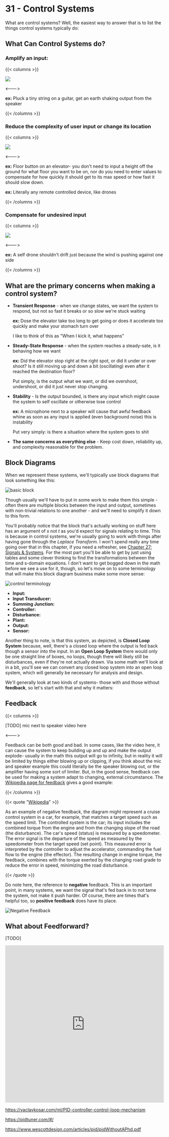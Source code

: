 # 31 - Control Systems

What are control systems? Well, the easiest way to answer that is to list the things control systems typically do:

## What Can Control Systems do?

### Amplify an input:

{{< columns >}}

<img src="/eng/amptheory.png" class="center">

<--->

**ex:** Pluck a tiny string on a guitar, get an earth shaking output from the speaker

{{< /columns >}}

### Reduce the complexity of user input or change its location

{{< columns >}}

<img src="/eng/simplifyinputtheory.png" class="center">

<--->

**ex:** Floor button on an elevator- you don't need to input a height off the ground for what floor you want to be on, nor do you need to enter values to compensate for how quickly it should get to its max speed or how fast it should slow down.

**ex:** Literally any remote controlled device, like drones

{{< /columns >}}

### Compensate for undesired input

{{< columns >}}

<img src="/eng/compensationtheory.png" class="center">

<--->

**ex:** A self drone shouldn't drift just because the wind is pushing against one side

{{< /columns >}}

## What are the primary concerns when making a control system?

* **Transient Response** - when we change states, we want the system to respond, but not so fast it breaks or so slow we're stuck waiting

  **ex:** Dose the elevator take too long to get going or does it accelerate too quickly and make your stomach turn over

  I like to think of this as "When I kick it, what happens"

* **Steady-State Response** - when the system reaches a steady-sate, is it behaving how we want

  **ex:** Did the elevator stop right at the right spot, or did it under or over shoot? Is it still moving up and down a bit (oscillating) even after it reached the destination floor? 

  Put simply, is the output what we want, or did we overshoot, undershoot, or did it just never stop changing.

* **Stability** - Is the output bounded, is there any input which might cause the system to self oscillate or otherwise lose control

  **ex:** A microphone next to a speaker will cause that awful feedback whine as soon as any input is applied (even background noise) this is instability

  Put very simply:  is there a situation where the system goes to shit

* **The same concerns as everything else** - Keep cost down, reliability up, and complexity reasonable for the problem. 

## Block Diagrams

When we represent these systems, we'll typically use block diagrams that look something like this:

![basic block](/eng/basiclinctrlsys.png)

Though usually we'll have to put in some work to make them this simple - often there are multiple blocks between the input and output, sometimes with non-trivial relations to one another - and we'll need to simplify it down to this form.

You'll probably notice that the block that's actually working on stuff here has an argument of *s* not *t* as you'd expect for signals relating to time. This is because in control systems, we're usually going to work with things after having gone through the *Laplace Transform*. I won't spend really any time going over that in this chapter, if you need a refresher, see <a href="/engineering/signals/sigandsys">Chapter 27: Signals & Systems</a>. For the most part you'll be able to get by just using tables and some clever thinking to find the transformations between the time and s-domain equations. I don't want to get bogged down in the math before we see a use for it, though, so let's move on to some terminology that will make this block diagram business make some more sense:

![control terminology](/eng/controlterminologybd.webp)

* **Input:**
* **Input Transducer:**
* **Summing Junction:**
* **Controller:**
* **Disturbance:**
* **Plant:**
* **Output:**
* **Sensor:**

Another thing to note, is that this system, as depicted, is **Closed Loop System** because, well, there's a closed loop where the output is fed back though a sensor into the input. In an **Open Loop System** there would only be one straight line of boxes, no loops, though there will likely still be disturbances, even if they're not actually drawn. Via some math we'll look at in a bit, you'll see we can convert any closed loop system into an open loop system, which will generally be necessary for analysis and design.

We'll generally look at two kinds of systems- those with and those without **feedback**, so let's start with that and why it matters:

## Feedback

{{< columns >}}

[TODO] mic next to speaker video here

<--->

Feedback can be both good and bad. In some cases, like the video here, it can cause the system to keep building up and up and make the output explode- usually in the math this output will go to infinity, but in reality it will be limited by things either blowing up or clipping, if you think about the mic and speaker example this could literally be the speaker blowing out, or the amplifier having some sort of limiter. But, in the good sense, feedback can be used for making a system adapt to changing, external circumstance. The [Wikipedia page for feedback](https://en.wikipedia.org/wiki/Feedback) gives a good example:

{{< /columns >}}

{{< quote "[Wikipedia](https://en.wikipedia.org/wiki/Feedback)" >}}

As an example of negative feedback, the diagram might represent a cruise control system in a car, for example, that matches a target speed such as the speed limit. The controlled system is the car; its input includes the combined torque from the engine and from the changing slope of the road (the disturbance). The car's speed (status) is measured by a speedometer. The error signal is the departure of the speed as measured by the speedometer from the target speed (set point). This measured error is interpreted by the controller to adjust the accelerator, commanding the fuel flow to the engine (the effector). The resulting change in engine torque, the feedback, combines with the torque exerted by the changing road grade to reduce the error in speed, minimizing the road disturbance.

{{< /quote >}}

Do note here, the reference to **negative** feedback. This is an important point, in many systems, we want the signal that's fed back in to not tame the system, not make it push harder. Of course, there are times that's helpful too, so **positive feedback** does have its place.

![Negative Feedback](/eng/negfeedback.webp)

## What about Feedforward?

[TODO]

<iframe width="100%" height="500" src="https://www.youtube.com/embed/qKy98Cbcltw" frameborder="0" allow="accelerometer; autoplay; clipboard-write; encrypted-media; gyroscope; picture-in-picture" allowfullscreen></iframe>

https://vaclavkosar.com/ml/PID-controller-control-loop-mechanism

https://pidtuner.com/#/

https://www.wescottdesign.com/articles/pid/pidWithoutAPhd.pdf

